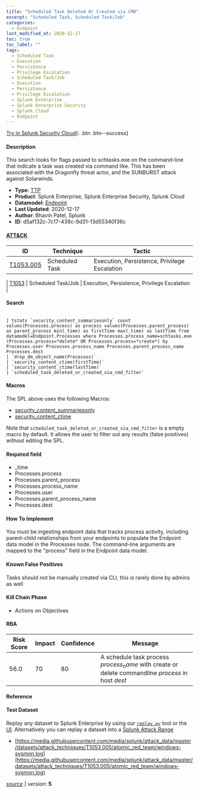 ```yaml
---
title: "Scheduled Task Deleted Or Created via CMD"
excerpt: "Scheduled Task, Scheduled Task/Job"
categories:
  - Endpoint
last_modified_at: 2020-12-17
toc: true
toc_label: ""
tags:
  - Scheduled Task
  - Execution
  - Persistence
  - Privilege Escalation
  - Scheduled Task/Job
  - Execution
  - Persistence
  - Privilege Escalation
  - Splunk Enterprise
  - Splunk Enterprise Security
  - Splunk Cloud
  - Endpoint
---
```




[Try in Splunk Security Cloud](https://www.splunk.com/en_us/cyber-security.html){: .btn .btn--success}

#### Description

This search looks for flags passed to schtasks.exe on the command-line that indicate a task was created via command like. This has been associated with the Dragonfly threat actor, and the SUNBURST attack against Solarwinds.

- **Type**: [TTP](https://github.com/splunk/security_content/wiki/Detection-Analytic-Types)
- **Product**: Splunk Enterprise, Splunk Enterprise Security, Splunk Cloud
- **Datamodel**: [Endpoint](https://docs.splunk.com/Documentation/CIM/latest/User/Endpoint)
- **Last Updated**: 2020-12-17
- **Author**: Bhavin Patel, Splunk
- **ID**: d5af132c-7c17-439c-9d31-13d55340f36c


#### [ATT&CK](https://attack.mitre.org/)

| ID             | Technique        |  Tactic             |
| -------------- | ---------------- |-------------------- |
| [T1053.005](https://attack.mitre.org/techniques/T1053/005/) | Scheduled Task | Execution, Persistence, Privilege Escalation |

| [T1053](https://attack.mitre.org/techniques/T1053/) | Scheduled Task/Job | Execution, Persistence, Privilege Escalation |

#### Search

```

| tstats `security_content_summariesonly` count values(Processes.process) as process values(Processes.parent_process) as parent_process min(_time) as firstTime max(_time) as lastTime from datamodel=Endpoint.Processes where Processes.process_name=schtasks.exe (Processes.process=*delete* OR Processes.process=*create*) by Processes.user Processes.process_name Processes.parent_process_name Processes.dest 
| `drop_dm_object_name(Processes)` 
| `security_content_ctime(firstTime)`
| `security_content_ctime(lastTime)` 
| `scheduled_task_deleted_or_created_via_cmd_filter` 
```

#### Macros
The SPL above uses the following Macros:
* [security_content_summariesonly](https://github.com/splunk/security_content/blob/develop/macros/security_content_summariesonly.yml)
* [security_content_ctime](https://github.com/splunk/security_content/blob/develop/macros/security_content_ctime.yml)

Note that `scheduled_task_deleted_or_created_via_cmd_filter` is a empty macro by default. It allows the user to filter out any results (false positives) without editing the SPL.

#### Required field
* _time
* Processes.process
* Processes.parent_process
* Processes.process_name
* Processes.user
* Processes.parent_process_name
* Processes.dest


#### How To Implement
You must be ingesting endpoint data that tracks process activity, including parent-child relationships from your endpoints to populate the Endpoint data model in the Processes node. The command-line arguments are mapped to the &#34;process&#34; field in the Endpoint data model.

#### Known False Positives
Tasks should not be manually created via CLI, this is rarely done by admins as well

#### Kill Chain Phase
* Actions on Objectives



#### RBA

| Risk Score  | Impact      | Confidence   | Message      |
| ----------- | ----------- |--------------|--------------|
| 56.0 | 70 | 80 | A schedule task process $process_name$ with create or delete commandline $process$ in host $dest$ |




#### Reference


#### Test Dataset
Replay any dataset to Splunk Enterprise by using our [`replay.py`](https://github.com/splunk/attack_data#using-replaypy) tool or the [UI](https://github.com/splunk/attack_data#using-ui).
Alternatively you can replay a dataset into a [Splunk Attack Range](https://github.com/splunk/attack_range#replay-dumps-into-attack-range-splunk-server)

* [https://media.githubusercontent.com/media/splunk/attack_data/master/datasets/attack_techniques/T1053.005/atomic_red_team/windows-sysmon.log](https://media.githubusercontent.com/media/splunk/attack_data/master/datasets/attack_techniques/T1053.005/atomic_red_team/windows-sysmon.log)



[*source*](https://github.com/splunk/security_content/tree/develop/detections/endpoint/scheduled_task_deleted_or_created_via_cmd.yml) \| *version*: **5**